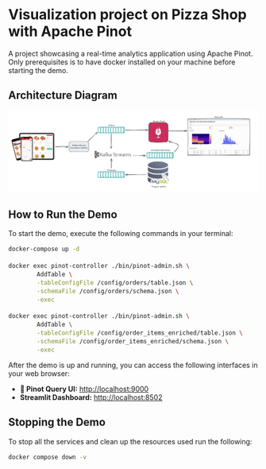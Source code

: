 # Visualization project on Pizza Shop with Apache Pinot

A project showcasing a real-time analytics application using Apache Pinot. <br>
Only prerequisites is to have docker installed on your machine before starting the demo.

## Architecture Diagram

![Architecture Diagram](images/archtecture.png)

## How to Run the Demo

To start the demo, execute the following commands in your terminal:

```bash
docker-compose up -d

docker exec pinot-controller ./bin/pinot-admin.sh \
		AddTable \
		-tableConfigFile /config/orders/table.json \
		-schemaFile /config/orders/schema.json \
		-exec

docker exec pinot-controller ./bin/pinot-admin.sh \
		AddTable \
		-tableConfigFile /config/order_items_enriched/table.json \
		-schemaFile /config/order_items_enriched/schema.json \
		-exec
```
After the demo is up and running, you can access the following interfaces in your web browser:

- **🍷 Pinot Query UI:** [http://localhost:9000](http://localhost:9000)
- **Streamlit Dashboard:** [http://localhost:8502](http://localhost:8502)

## Stopping the Demo

To stop all the services and clean up the resources used run the following:

```bash
docker compose down -v
```
